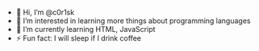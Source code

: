 - 👋 Hi, I’m @c0r1sk
- 👀 I’m interested in learning more things about programming languages 
- 🌱 I’m currently learning HTML, JavaScript
- ⚡ Fun fact: I will sleep if I drink coffee

<!---
c0r1sk/c0r1sk is a ✨ special ✨ repository because its `README.md` (this file) appears on your GitHub profile.
You can click the Preview link to take a look at your changes.
--->
